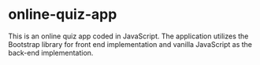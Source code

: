 # online-quiz-app
This is an online quiz app coded in JavaScript. The application utilizes the Bootstrap library for front end implementation and vanilla JavaScript as the back-end implementation.  
